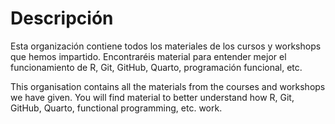 # Descripción
Esta organización contiene todos los materiales de los cursos y workshops que hemos impartido. Encontraréis material para entender mejor el funcionamiento de R, Git, GitHub, Quarto, programación funcional, etc.

This organisation contains all the materials from the courses and workshops we have given. You will find material to better understand how R, Git, GitHub, Quarto, functional programming, etc. work.

